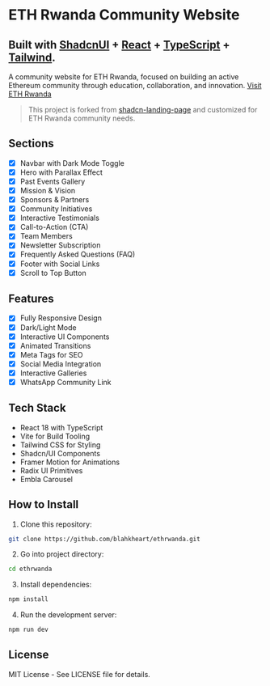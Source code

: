 # ETH Rwanda Community Website

## Built with <a href="https://ui.shadcn.com/" target="_blank">ShadcnUI</a> + <a href="https://react.dev/" target="_blank">React</a> + <a href="https://www.typescriptlang.org/" target="_blank">TypeScript</a> + <a href="https://tailwindcss.com/" target="_blank">Tailwind</a>.

A community website for ETH Rwanda, focused on building an active Ethereum community through education, collaboration, and innovation. <a href="https://ethrwanda.rw" target="_blank">Visit ETH Rwanda</a>

> This project is forked from [shadcn-landing-page](https://github.com/leoMirandaa/shadcn-landing-page) and customized for ETH Rwanda community needs.

## Sections

- [x] Navbar with Dark Mode Toggle
- [x] Hero with Parallax Effect
- [x] Past Events Gallery
- [x] Mission & Vision
- [x] Sponsors & Partners
- [x] Community Initiatives
- [x] Interactive Testimonials
- [x] Call-to-Action (CTA)
- [x] Team Members
- [x] Newsletter Subscription
- [x] Frequently Asked Questions (FAQ)
- [x] Footer with Social Links
- [x] Scroll to Top Button

## Features

- [x] Fully Responsive Design
- [x] Dark/Light Mode
- [x] Interactive UI Components
- [x] Animated Transitions
- [x] Meta Tags for SEO
- [x] Social Media Integration
- [x] Interactive Galleries
- [x] WhatsApp Community Link

## Tech Stack

- React 18 with TypeScript
- Vite for Build Tooling
- Tailwind CSS for Styling
- Shadcn/UI Components
- Framer Motion for Animations
- Radix UI Primitives
- Embla Carousel

## How to Install

1. Clone this repository:

```bash
git clone https://github.com/blahkheart/ethrwanda.git
```

2. Go into project directory:

```bash
cd ethrwanda
```

3. Install dependencies:

```bash
npm install
```

4. Run the development server:

```bash
npm run dev
```

## License

MIT License - See LICENSE file for details.
